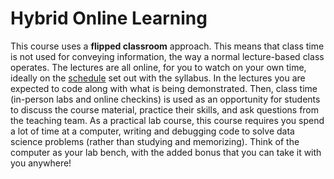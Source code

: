 # Hybrid Online Learning

This course uses a **flipped classroom** approach. This means that class time is not used for conveying information, the way a normal lecture-based class operates. The lectures are all online, for you to watch on your own time, ideally on the [schedule](https://dalpsychneuro.github.io/NESC_3505/schedule) set out with the syllabus. In the lectures you are expected to code along with what is being demonstrated. Then, class time (in-person labs and online checkins) is used as an opportunity for students to discuss the course material, practice their skills, and ask questions from the teaching team. As a practical lab course, this course requires you spend a lot of time at a computer, writing and debugging code to solve data science problems (rather than studying and memorizing). Think of the computer as your lab bench, with the added bonus that you can take it with you anywhere!
